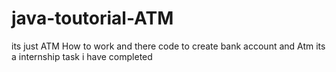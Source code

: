 # java-toutorial-ATM
its just ATM How to work and there code to create bank account and   Atm  its a internship task i have completed
